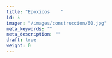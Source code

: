 ```yaml
---
title: "Epoxicos	"
id: 5
imagen: "/images/construccion/60.jpg"
meta_keywords: ""
meta_description: ""
draft: true
weight: 0
---
```

